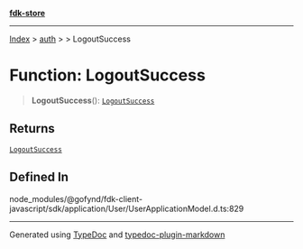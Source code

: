 [**fdk-store**](../../../README.md)
***

[Index](../../../API.md) > [auth](../../README.md) > [<internal>](../README.md) > LogoutSuccess

# Function: LogoutSuccess

> **LogoutSuccess**(): [`LogoutSuccess`](../type-aliases/type-alias.LogoutSuccess.md)

## Returns

[`LogoutSuccess`](../type-aliases/type-alias.LogoutSuccess.md)

## Defined In

node\_modules/@gofynd/fdk-client-javascript/sdk/application/User/UserApplicationModel.d.ts:829

***
Generated using [TypeDoc](https://typedoc.org/) and [typedoc-plugin-markdown](https://www.npmjs.com/package/typedoc-plugin-markdown)
